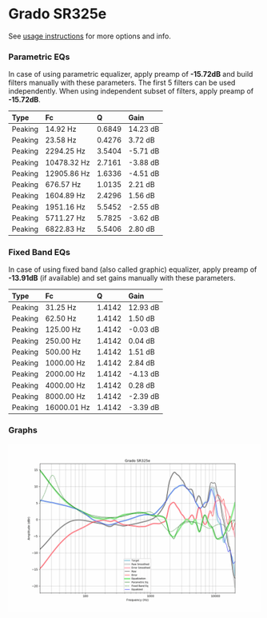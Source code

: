 # Grado SR325e
See [usage instructions](https://github.com/jaakkopasanen/AutoEq#usage) for more options and info.

### Parametric EQs
In case of using parametric equalizer, apply preamp of **-15.72dB** and build filters manually
with these parameters. The first 5 filters can be used independently.
When using independent subset of filters, apply preamp of **-15.72dB**.

| Type    | Fc          |      Q | Gain     |
|:--------|:------------|:-------|:---------|
| Peaking | 14.92 Hz    | 0.6849 | 14.23 dB |
| Peaking | 23.58 Hz    | 0.4276 | 3.72 dB  |
| Peaking | 2294.25 Hz  | 3.5404 | -5.71 dB |
| Peaking | 10478.32 Hz | 2.7161 | -3.88 dB |
| Peaking | 12905.86 Hz | 1.6336 | -4.51 dB |
| Peaking | 676.57 Hz   | 1.0135 | 2.21 dB  |
| Peaking | 1604.89 Hz  | 2.4296 | 1.56 dB  |
| Peaking | 1951.16 Hz  | 5.5452 | -2.55 dB |
| Peaking | 5711.27 Hz  | 5.7825 | -3.62 dB |
| Peaking | 6822.83 Hz  | 5.5406 | 2.80 dB  |

### Fixed Band EQs
In case of using fixed band (also called graphic) equalizer, apply preamp of **-13.91dB**
(if available) and set gains manually with these parameters.

| Type    | Fc          |      Q | Gain     |
|:--------|:------------|:-------|:---------|
| Peaking | 31.25 Hz    | 1.4142 | 12.93 dB |
| Peaking | 62.50 Hz    | 1.4142 | 1.50 dB  |
| Peaking | 125.00 Hz   | 1.4142 | -0.03 dB |
| Peaking | 250.00 Hz   | 1.4142 | 0.04 dB  |
| Peaking | 500.00 Hz   | 1.4142 | 1.51 dB  |
| Peaking | 1000.00 Hz  | 1.4142 | 2.84 dB  |
| Peaking | 2000.00 Hz  | 1.4142 | -4.13 dB |
| Peaking | 4000.00 Hz  | 1.4142 | 0.28 dB  |
| Peaking | 8000.00 Hz  | 1.4142 | -2.39 dB |
| Peaking | 16000.01 Hz | 1.4142 | -3.39 dB |

### Graphs
![](./Grado%20SR325e.png)